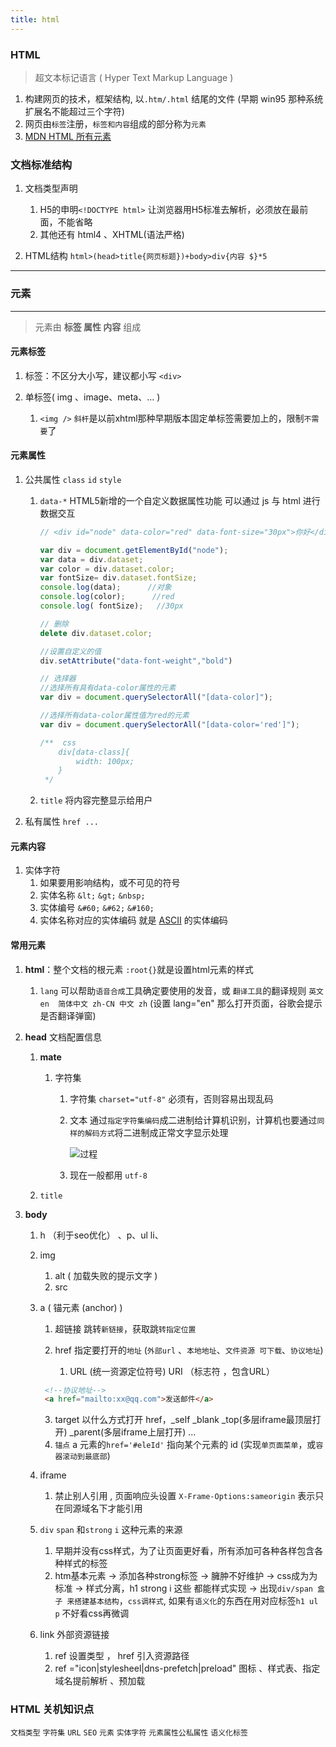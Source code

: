```yaml
---
title: html
---
```

### HTML
>   超文本标记语言 ( Hyper Text Markup Language )

1.   构建网页的技术，框架结构, 以`.htm/.html` 结尾的文件 (早期 win95 那种系统扩展名不能超过三个字符)
2.   网页由`标签`注册，`标签和内容`组成的部分称为`元素` 
3.   [MDN HTML 所有元素](https://developer.mozilla.org/zh-CN/docs/Web/HTML/Element)



### 文档标准结构

1.   文档类型声明 
     1.   H5的申明`<!DOCTYPE html>` 让浏览器用H5标准去解析，必须放在最前面，不能省略
     2.   其他还有 html4 、XHTML(语法严格)

2.   HTML结构  `html>(head>title{网页标题})+body>div{内容 $}*5`

---

### 元素

---

>   元素由 **标签 属性 内容** 组成

#### 元素标签

1.   标签：不区分大小写，建议都小写 `<div>`

2.   单标签( img 、image、meta、... )
     1.   `<img />`  `斜杆`是以前xhtml那种早期版本固定单标签需要加上的，限制`不需要`了

#### 元素属性

1.   公共属性 `class` `id` `style`

     1.   `data-*` HTML5新增的一个自定义数据属性功能  可以通过 js 与 html 进行数据交互

          ```javascript
          // <div id="node" data-color="red" data-font-size="30px">你好</div>
          
          var div = document.getElementById("node");
          var data = div.dataset;
          var color = div.dataset.color;
          var fontSize= div.dataset.fontSize;
          console.log(data);      //对象
          console.log(color);      //red
          console.log( fontSize);   //30px
          
          // 删除
          delete div.dataset.color;
          
          //设置自定义的值
          div.setAttribute("data-font-weight","bold")
          
          // 选择器
          //选择所有具有data-color属性的元素
          var div = document.querySelectorAll("[data-color]");
          
          //选择所有data-color属性值为red的元素
          var div = document.querySelectorAll("[data-color='red']");
          
          /**  css
              div[data-class]{
                  width: 100px;
              }
           */
          ```

     1.   `title`  将内容完整显示给用户

2.   私有属性 `href ...`

#### 元素内容

1.   实体字符
     1.   如果要用影响结构，或不可见的符号
     2.   实体名称 `&lt;` `&gt;` `&nbsp;`
     3.   实体编号 `&#60;` `&#62;` `&#160;`
     4.   实体名称对应的实体编码 就是 [ASCII](https://www.habaijian.com/) 的实体编码

#### 常用元素

1.   **html**：整个文档的根元素 `:root{}`就是设置html元素的样式
     1. `lang` 可以帮助`语音合成`工具确定要使用的发音，或 `翻译工具`的翻译规则 `英文en  简体中文 zh-CN 中文 zh` (设置 lang="en" 那么打开页面，谷歌会提示是否翻译弹窗)

2.   **head** 文档配置信息

     1.   **mate**
          1.   字符集
               1.   字符集 `charset="utf-8"` 必须有，否则容易出现乱码
               
               2.   文本  通过`指定字符集编码`成二进制给计算机识别，计算机也要通过`同样的解码方式`将二进制成正常文字显示处理
               
                    ![过程](D:\MyData\projects\lzo-docs-blog-2\static\img\2022-09-03_135559.jpg)
               
               3.    现在一般都用 `utf-8`
          
     2.   `title` 
     
3.   **body**

     1.   h （利于seo优化） 、p、ul li、

     2.   img  

          1.   alt ( 加载失败的提示文字 )
          2.   src

     3.   a ( 锚元素 (anchor) )

          1.   超链接 跳转`新链接`，获取跳`转指定位置`
          2.   href 指定要打开的`地址` (`外部url` 、`本地地址`、`文件资源 可下载`、`协议地址`)

               1.    URL (统一资源定位符号)   URI （标志符 ，包含URL）
     
     
          ```html
           <!--协议地址-->
           <a href="mailto:xx@qq.com">发送邮件</a>
          ```
     
          3.   target 以什么方式打开 href，_self   _blank   _top(多层iframe最顶层打开)  _parent(多层iframe上层打开) ...
          4.   `锚点` a 元素的`href='#eleId'` 指向某个元素的 id  (实现`单页面菜单`，或`容器滚动到最底部`)
     
     4.   iframe
     
          1.   禁止别人引用 , 页面响应头设置 `X-Frame-Options:sameorigin` 表示只在同源域名下才能引用
     
     5.   `div` `span` 和`strong` `i` 这种元素的来源 
     
          1.   早期并没有css样式，为了让页面更好看，所有添加可各种各样包含各种样式的标签
          2.   htm基本元素  ->  添加各种strong标签  -> 臃肿不好维护  -> css成为为标准 -> 样式分离，h1 strong i 这些 都能样式实现 -> 出现`div/span 盒子 来搭建基本结构`，`css调样式`, 如果有`语义化`的东西在用对应标签`h1 ul p` 不好看css再微调
     
     6.   link 外部资源链接
     
          1.   ref 设置类型 ， href 引入资源路径
          2.   ref ="icon|stylesheel|dns-prefetch|preload"    图标 、样式表、指定域名提前解析  、预加载 



### HTML 关机知识点

`文档类型` `字符集` `URL` `SEO` `元素` `实体字符` `元素属性公私属性` `语义化标签`


​	
